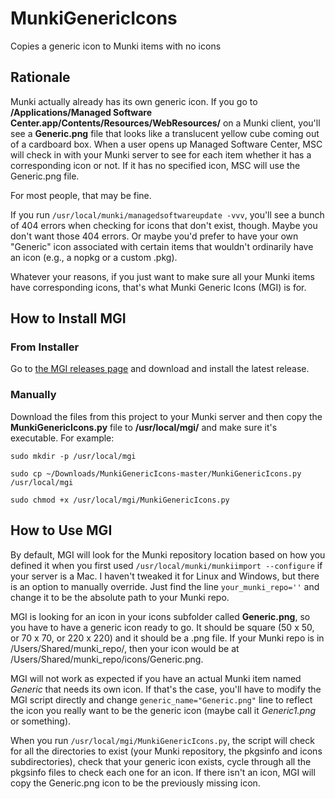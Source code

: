 # MunkiGenericIcons
Copies a generic icon to Munki items with no icons

## Rationale
Munki actually already has its own generic icon. If you go to **/Applications/Managed Software Center.app/Contents/Resources/WebResources/** on a Munki client, you'll see a **Generic.png** file that looks like a translucent yellow cube coming out of a cardboard box. When a user opens up Managed Software Center, MSC will check in with your Munki server to see for each item whether it has a corresponding icon or not. If it has no specified icon, MSC will use the Generic.png file.

For most people, that may be fine.

If you run `/usr/local/munki/managedsoftwareupdate -vvv`, you'll see a bunch of 404 errors when checking for icons that don't exist, though. Maybe you don't want those 404 errors. Or maybe you'd prefer to have your own "Generic" icon associated with certain items that wouldn't ordinarily have an icon (e.g., a nopkg or a custom .pkg).

Whatever your reasons, if you just want to make sure all your Munki items have corresponding icons, that's what Munki Generic Icons (MGI) is for.

## How to Install MGI

### From Installer
Go to [the MGI releases page](https://github.com/aysiu/MunkiGenericIcons/releases) and download and install the latest release.

### Manually
Download the files from this project to your Munki server and then copy the **MunkiGenericIcons.py** file to **/usr/local/mgi/** and make sure it's executable. For example:

`sudo mkdir -p /usr/local/mgi`

`sudo cp ~/Downloads/MunkiGenericIcons-master/MunkiGenericIcons.py /usr/local/mgi`

`sudo chmod +x /usr/local/mgi/MunkiGenericIcons.py`

## How to Use MGI
By default, MGI will look for the Munki repository location based on how you defined it when you first used `/usr/local/munki/munkiimport --configure` if your server is a Mac. I haven't tweaked it for Linux and Windows, but there is an option to manually override. Just find the line `your_munki_repo=''` and change it to be the absolute path to your Munki repo.

MGI is looking for an icon in your icons subfolder called **Generic.png**, so you have to have a generic icon ready to go. It should be square (50 x 50, or 70 x 70, or 220 x 220) and it should be a .png file. If your Munki repo is in /Users/Shared/munki_repo/, then your icon would be at /Users/Shared/munki_repo/icons/Generic.png.

MGI will not work as expected if you have an actual Munki item named *Generic* that needs its own icon. If that's the case, you'll have to modify the MGI script directly and change `generic_name="Generic.png"` line to reflect the icon you really want to be the generic icon (maybe call it *Generic1.png* or something).

When you run `/usr/local/mgi/MunkiGenericIcons.py`, the script will check for all the directories to exist (your Munki repository, the pkgsinfo and icons subdirectories), check that your generic icon exists, cycle through all the pkgsinfo files to check each one for an icon. If there isn't an icon, MGI will copy the Generic.png icon to be the previously missing icon.
